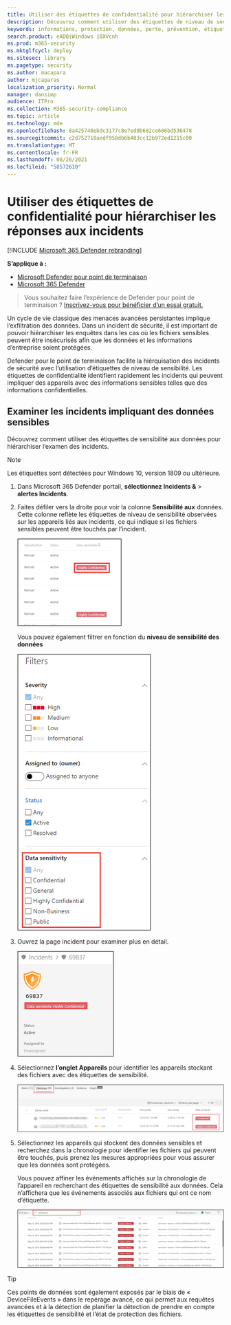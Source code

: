 ```yaml
---
title: Utiliser des étiquettes de confidentialité pour hiérarchiser les réponses aux incidents
description: Découvrez comment utiliser des étiquettes de niveau de sensibilité pour hiérarchiser et examiner les incidents
keywords: informations, protection, données, perte, prévention, étiquettes, dlp, incident, examiner, examen
search.product: eADQiWindows 10XVcnh
ms.prod: m365-security
ms.mktglfcycl: deploy
ms.sitesec: library
ms.pagetype: security
ms.author: macapara
author: mjcaparas
localization_priority: Normal
manager: dansimp
audience: ITPro
ms.collection: M365-security-compliance
ms.topic: article
ms.technology: mde
ms.openlocfilehash: 8a425740ebdc3177c8e7ed9b682ce606bd536478
ms.sourcegitcommit: c2d752718aedf958db6b403cc12b972ed1215c00
ms.translationtype: MT
ms.contentlocale: fr-FR
ms.lasthandoff: 08/26/2021
ms.locfileid: "58572610"
---
```

# <a name="use-sensitivity-labels-to-prioritize-incident-response"></a>Utiliser des étiquettes de confidentialité pour hiérarchiser les réponses aux incidents  

[!INCLUDE [Microsoft 365 Defender rebranding](../../includes/microsoft-defender.md)]

**S’applique à :**
- [Microsoft Defender pour point de terminaison](https://go.microsoft.com/fwlink/p/?linkid=2154037)
- [Microsoft 365 Defender](https://go.microsoft.com/fwlink/?linkid=2118804)

> Vous souhaitez faire l’expérience de Defender pour point de terminaison ? [Inscrivez-vous pour bénéficier d’un essai gratuit.](https://signup.microsoft.com/create-account/signup?products=7f379fee-c4f9-4278-b0a1-e4c8c2fcdf7e&ru=https://aka.ms/MDEp2OpenTrial?ocid=docs-wdatp-exposedapis-abovefoldlink)


Un cycle de vie classique des menaces avancées persistantes implique l’exfiltration des données. Dans un incident de sécurité, il est important de pouvoir hiérarchiser les enquêtes dans les cas où les fichiers sensibles peuvent être insécurisés afin que les données et les informations d’entreprise soient protégées.

Defender pour le point de terminaison facilite la hiérquisation des incidents de sécurité avec l’utilisation d’étiquettes de niveau de sensibilité. Les étiquettes de confidentialité identifient rapidement les incidents qui peuvent impliquer des appareils avec des informations sensibles telles que des informations confidentielles. 

## <a name="investigate-incidents-that-involve-sensitive-data"></a>Examiner les incidents impliquant des données sensibles
Découvrez comment utiliser des étiquettes de sensibilité aux données pour hiérarchiser l’examen des incidents.

>[!NOTE]
>Les étiquettes sont détectées pour Windows 10, version 1809 ou ultérieure.

1. Dans Microsoft 365 Defender portail, **sélectionnez Incidents &**  >  **alertes Incidents**.

2. Faites défiler vers la droite pour voir la colonne **Sensibilité aux** données. Cette colonne reflète les étiquettes de niveau de sensibilité observées sur les appareils liés aux incidents, ce qui indique si les fichiers sensibles peuvent être touchés par l’incident.

    ![Image de la colonne de sensibilité des données.](images/data-sensitivity-column.png)

    Vous pouvez également filtrer en fonction du **niveau de sensibilité des données** 

    ![Image du filtre de sensibilité des données.](images/data-sensitivity-filter.png)

3. Ouvrez la page incident pour examiner plus en détail.

    ![Image des détails de la page d’incident.](images/incident-page.png)

4. Sélectionnez **l’onglet Appareils** pour identifier les appareils stockant des fichiers avec des étiquettes de sensibilité.

    ![Image de l’onglet de l’appareil.](images/investigate-devices-tab.png)
   

5. Sélectionnez les appareils qui stockent des données sensibles et recherchez dans la chronologie pour identifier les fichiers qui peuvent être touchés, puis prenez les mesures appropriées pour vous assurer que les données sont protégées. 

   Vous pouvez affiner les événements affichés sur la chronologie de l’appareil en recherchant des étiquettes de sensibilité aux données. Cela n’affichera que les événements associés aux fichiers qui ont ce nom d’étiquette.

    ![Image de la chronologie de l’appareil avec des résultats de recherche restreints en fonction de l’étiquette.](images/machine-timeline-labels.png)


>[!TIP]
>Ces points de données sont également exposés par le biais de « DeviceFileEvents » dans le repérage avancé, ce qui permet aux requêtes avancées et à la détection de planifier la détection de prendre en compte les étiquettes de sensibilité et l’état de protection des fichiers. 
